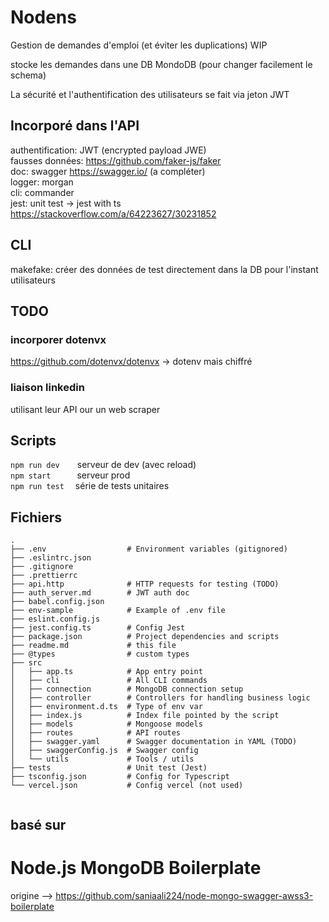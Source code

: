 
# Nodens

Gestion de demandes d'emploi (et éviter les duplications) WIP

stocke les demandes dans une DB MondoDB (pour changer facilement le schema)

La sécurité et l'authentification des utilisateurs se fait via jeton JWT


## Incorporé dans l'API

authentification: JWT  (encrypted payload JWE)  
fausses données: https://github.com/faker-js/faker  
doc: swagger https://swagger.io/ (a compléter)  
logger: morgan  
cli: commander  
jest: unit test -> jest with ts https://stackoverflow.com/a/64223627/30231852  

## CLI
makefake: créer des données de test directement dans la DB
    pour l'instant utilisateurs



## TODO

### incorporer dotenvx 
https://github.com/dotenvx/dotenvx -> dotenv mais chiffré

### liaison linkedin
utilisant leur API our un web scraper

## Scripts

```npm run dev```&emsp;&emsp;serveur de dev (avec reload)  
```npm start```&emsp;&emsp;&emsp;serveur prod  
```npm run test```&emsp;&nbsp;série de tests unitaires 

## Fichiers
```text
.
├── .env                  # Environment variables (gitignored)
├── .eslintrc.json
├── .gitignore
├── .prettierrc
├── api.http              # HTTP requests for testing (TODO)
├── auth_server.md        # JWT auth doc
├── babel.config.json
├── env-sample            # Example of .env file
├── eslint.config.js    
├── jest.config.ts        # Config Jest
├── package.json          # Project dependencies and scripts
├── readme.md             # this file
├── @types                # custom types
├── src
│   ├── app.ts            # App entry point
│   ├── cli               # All CLI commands
│   ├── connection        # MongoDB connection setup
│   ├── controller        # Controllers for handling business logic
│   ├── environment.d.ts  # Type of env var
│   ├── index.js          # Index file pointed by the script
│   ├── models            # Mongoose models
│   ├── routes            # API routes
│   ├── swagger.yaml      # Swagger documentation in YAML (TODO)
│   ├── swaggerConfig.js  # Swagger config
│   └── utils             # Tools / utils
├── tests                 # Unit test (Jest)  
├── tsconfig.json         # Config for Typescript
└── vercel.json           # Config vercel (not used)


```


basé sur 
-------------------------------------------------------------------------------------------
# Node.js MongoDB Boilerplate 
origine --> https://github.com/saniaali224/node-mongo-swagger-awss3-boilerplate

